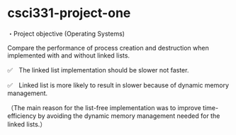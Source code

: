 # csci331-project-one

・Project objective (Operating Systems)

Compare the performance of process creation and destruction when implemented with and without linked lists.



✅　The linked list implementation should be slower not faster. 

✅　Linked list is more likely to result in slower because of dynamic memory management.

（The main reason for the list-free implementation was to improve time-efficiency by avoiding the dynamic memory management needed for the linked lists.）
